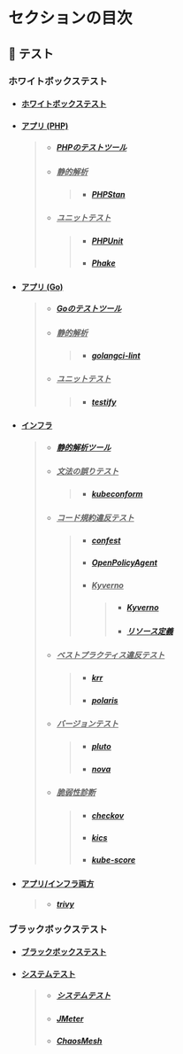 # セクションの目次

## 🧪 テスト

### ホワイトボックステスト

- #### [︎ホワイトボックステスト](https://hiroki-it.github.io/tech-notebook/testing/testing_whitebox.html)

- #### <u>︎アプリ (PHP)</u>

  > - ##### [︎PHPのテストツール](https://hiroki-it.github.io/tech-notebook/testing/testing_whitebox_application_php.html)
  > - ##### <u>静的解析</u>
  >   > - ##### [PHPStan](https://hiroki-it.github.io/tech-notebook/testing/testing_whitebox_application_php_lint_phpstan.html)
  > - ##### <u>︎ユニットテスト</u>
  >   > - ##### [PHPUnit](https://hiroki-it.github.io/tech-notebook/testing/testing_whitebox_application_php_unit_phpunit.html)
  >   > - ##### [Phake](https://hiroki-it.github.io/tech-notebook/testing/testing_whitebox_application_php_unit_phake.html)

- #### <u>︎アプリ (Go)</u>

  > - ##### [︎Goのテストツール](https://hiroki-it.github.io/tech-notebook/testing/testing_whitebox_application_go.html)
  > - ##### <u>静的解析</u>
  >   > - ##### [golangci-lint](https://hiroki-it.github.io/tech-notebook/testing/testing_whitebox_application_go_lint_golangci_lint.html)
  > - ##### <u>︎ユニットテスト</u>
  >   > - ##### [testify](https://hiroki-it.github.io/tech-notebook/testing/testing_whitebox_application_go_unit_testify.html)

- #### <u>インフラ</u>

  > - ##### [静的解析ツール](https://hiroki-it.github.io/tech-notebook/testing/testing_whitebox_infrastructure_lint.html)
  > - ##### <u>文法の誤りテスト</u>
  >   > - ##### [kubeconform](https://hiroki-it.github.io/tech-notebook/testing/testing_whitebox_infrastructure_lint_grammatical_mistake_kubeconform.html)
  > - ##### <u>コード規約違反テスト</u>
  >   > - ##### [confest](https://hiroki-it.github.io/tech-notebook/testing/testing_whitebox_infrastructure_lint_code_conventions_violation_confest.html)
  >   > - ##### [OpenPolicyAgent](https://hiroki-it.github.io/tech-notebook/testing/testing_whitebox_infrastructure_lint_code_conventions_open_policy_agent.html)
  >   > - ##### <u>Kyverno</u>
  >   >   > - ##### [Kyverno](https://hiroki-it.github.io/tech-notebook/testing/testing_whitebox_infrastructure_lint_code_conventions_kyverno.html)
  >   >   > - ##### [︎リソース定義](https://hiroki-it.github.io/tech-notebook/testing/testing_whitebox_infrastructure_lint_code_conventions_kyverno_resource_definition.html)
  > - ##### <u>ベストプラクティス違反テスト</u>
  >   > - ##### [krr](https://hiroki-it.github.io/tech-notebook/testing/testing_whitebox_infrastructure_lint_best_practice_violation_krr.html)
  >   > - ##### [polaris](https://hiroki-it.github.io/tech-notebook/testing/testing_whitebox_infrastructure_lint_best_practice_violation_polaris.html)
  > - ##### <u>バージョンテスト</u>
  >   > - ##### [pluto](https://hiroki-it.github.io/tech-notebook/testing/testing_whitebox_infrastructure_lint_version_pluto.html)
  >   > - ##### [nova](https://hiroki-it.github.io/tech-notebook/testing/testing_whitebox_infrastructure_lint_version_nova.html)
  > - ##### <u>脆弱性診断</u>
  >   > - ##### [checkov](https://hiroki-it.github.io/tech-notebook/testing/testing_whitebox_infrastructure_lint_vulnerability_checkov.html)
  >   > - ##### [kics](https://hiroki-it.github.io/tech-notebook/testing/testing_whitebox_infrastructure_lint_vulnerability_diagnosis_kics.html)
  >   > - ##### [kube-score](https://hiroki-it.github.io/tech-notebook/testing/testing_whitebox_infrastructure_lint_vulnerability_diagnosis_kube_score.html)

- #### <u>アプリ/インフラ両方</u>

  > - ##### [trivy](https://hiroki-it.github.io/tech-notebook/testing/testing_whitebox_infrastructure_lint_trivy.html)

### ブラックボックステスト

- #### [︎ブラックボックステスト](https://hiroki-it.github.io/tech-notebook/testing/testing_blackbox.html)

- #### <u>システムテスト</u>

  > - ##### [︎システムテスト](https://hiroki-it.github.io/tech-notebook/testing/testing_blackbox_system_test.html)
  > - ##### [︎JMeter](https://hiroki-it.github.io/tech-notebook/testing/testing_blackbox_system_test_jmeter.html)
  > - ##### [ChaosMesh](https://hiroki-it.github.io/tech-notebook/testing/testing_blackbox_system_test_chaos_mesh.html)

<br>
